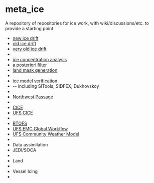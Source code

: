 # meta_ice
A repository of repositories for ice work, with wiki/discussions/etc. to provide a starting point

* [new ice drift](https://github.com/rgrumbine/newdrift)
* [old ice drift](https://github.com/NOAA-EMC/drift_grumbine)
* [very old ice drift](https://github.com/rgrumbine/drift_olenic)
*
* [ice concentration analysis](https://github.com/NOAA-EMC/seaice-concentration)
* [a posteriori filter](zenodo)
* [land mask generation](zenodo)
*
* [ice model verification](https://github.com/rgrumbine/ice_scoring)
* -- including SITools, SIDFEX, Dukhovskoy
*
* [Northwest Passage](https://github.com/rgrumbine/toolbox/tree/main/nwp)
* 
* [CICE](https://github.com/CICE-Consortium/CICE)
* [UFS CICE](https://github.com/NOAA-EMC/CICE)
* 
* [RTOFS](https://github.com/NOAA-EMC/RTOFS_GLO/)
* [UFS EMC Global Workflow](https://github.com/NOAA-EMC/global-workflow)
* [UFS Community Weather Model](https://github.com/ufs-community/ufs-weather-model)
* 
* Data assimilation
* JEDI/SOCA
* 
* Land
* 
* Vessel Icing
* 


